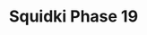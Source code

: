 ---
slug: squidki-phase-19
title: Squidki Phase 19
description: "Squidki Phase 19 is an exciting online game. Play for free directly in your browser!"
icon: /images/new_mods/Sprunki Phase 19.png
url: https://wowtbc.net/sprunkin/sprunki-phase19/index.html
previewImage: /images/new_mods/Sprunki Phase 19.png
type: new mods

# SEO配置
seo:
  title: "Squidki Phase 19 - Play Free Online Game | Fun Browser Games"
  description: "Squidki Phase 19 - Play this fun online game for free in your browser. No download required!"
  ogImage: "/images/new_mods/Sprunki Phase 19.png"
  keywords: "squidki-phase-19, online game, browser game, free game, new mods game, play online"

videoUrls:
  - https://www.youtube.com/embed/example1
  - https://www.youtube.com/embed/example2

whyPlay:
  title: "Why Play Squidki Phase 19?"
  items:
    - "Immersive Gameplay: Squidki Phase 19 offers an engaging and immersive gaming experience that will keep you entertained for hours"
    - "Challenging Levels: Test your skills with increasingly difficult challenges and obstacles"
    - "Beautiful Graphics: Enjoy stunning visuals and smooth animations that bring the game world to life"
    - "Regular Updates: New content and features are added regularly to keep the game fresh and exciting"
    - "Free to Play: Experience all the fun without spending a penny"
    - "Community Features: Connect with other players, share strategies, and compete for high scores"
    - "Cross-Platform: Play on any device with a web browser, no downloads required"

features:
  title: "Key Features of Squidki Phase 19"
  image: "/images/new_mods/Sprunki Phase 19.png"
  items:
    - "Intuitive Controls: Easy to learn controls make Squidki Phase 19 accessible for players of all skill levels"
    - "Multiple Game Modes: Enjoy various gameplay options that provide different challenges and experiences"
    - "Character Customization: Personalize your gaming experience with unique characters and items"
    - "Achievement System: Complete special tasks to earn rewards and recognition"
    - "Leaderboards: Compete with players worldwide and see who can achieve the highest scores"

characteristics:
  title: "Game Characteristics"
  image: "/images/new_mods/Sprunki Phase 19.png"
  items:
    - "Genre: New mods game with elements of strategy and skill"
    - "Difficulty: Suitable for both casual gamers and those seeking a challenge"
    - "Play Time: Quick sessions or extended gameplay, depending on your preference"
    - "Art Style: Vibrant and engaging visuals that enhance the gaming experience"
    - "Sound Design: Immersive audio that complements the gameplay perfectly"

info: "Squidki Phase 19 is an exciting online game that offers players a unique and engaging gaming experience. With its intuitive controls, stunning visuals, and challenging gameplay, Squidki Phase 19 provides hours of entertainment for players of all ages and skill levels. Whether you're looking for a quick gaming session during a break or an extended play session, Squidki Phase 19 delivers an immersive experience that will keep you coming back for more. The game features multiple levels of increasing difficulty, ensuring that players are constantly challenged as they progress. With regular updates adding new content and features, Squidki Phase 19 remains fresh and exciting, providing endless entertainment options for its growing community of players."

howToPlayIntro: "Welcome to Squidki Phase 19! This guide will walk you through the basics and help you master the game. Whether you're a beginner or looking to improve your skills, these tips and instructions will enhance your gaming experience."

howToPlaySteps:
  - title: "Getting Started"
    description: "Begin your Squidki Phase 19 adventure by familiarizing yourself with the controls. Use your keyboard or mouse to navigate through the game interface. The tutorial will guide you through the basic mechanics and help you understand the objectives."
  - title: "Understanding the Objectives"
    description: "In Squidki Phase 19, your main goal is to progress through levels by completing specific objectives. Each level presents unique challenges that require different strategies and approaches."
  - title: "Mastering the Controls"
    description: "Practice using the controls to improve your precision and reaction time. Squidki Phase 19 requires quick reflexes and strategic thinking to overcome obstacles and defeat opponents."
  - title: "Utilizing Power-ups"
    description: "Collect power-ups throughout the game to enhance your abilities and overcome difficult challenges. Each power-up offers unique advantages that can be crucial for success."
  - title: "Developing Strategies"
    description: "As you progress in Squidki Phase 19, develop effective strategies for different scenarios. Analyze patterns, anticipate challenges, and adapt your approach to maximize your performance."

faq:
  title: "Frequently Asked Questions about Squidki Phase 19"
  items:
    - question: "Is Squidki Phase 19 free to play?"
      answer: "Yes, Squidki Phase 19 is completely free to play directly in your web browser. No downloads or purchases are required to enjoy the full game experience."
    - question: "Can I play Squidki Phase 19 on mobile devices?"
      answer: "Yes, Squidki Phase 19 is optimized for both desktop and mobile play. You can enjoy the game on any device with a web browser and internet connection."
    - question: "Are there any in-game purchases?"
      answer: "While Squidki Phase 19 is free to play, there may be optional in-game purchases available for cosmetic items or additional features that don't affect core gameplay."
    - question: "How often is Squidki Phase 19 updated?"
      answer: "The developers regularly update Squidki Phase 19 with new content, features, and improvements based on player feedback and game performance."
    - question: "Can I play Squidki Phase 19 offline?"
      answer: "Currently, Squidki Phase 19 requires an internet connection to play as it's a browser-based online game."
    - question: "Is Squidki Phase 19 suitable for children?"
      answer: "Yes, Squidki Phase 19 is designed to be family-friendly and suitable for players of all ages."
    - question: "How do I report bugs or issues?"
      answer: "If you encounter any problems while playing Squidki Phase 19, you can report them through the game's support page or contact the developers directly through their website."
    - question: "Still Have Questions?"
      answer: "If you have additional questions about Squidki Phase 19 that aren't covered in this FAQ, please visit our support center or contact our customer service team for assistance."
---
